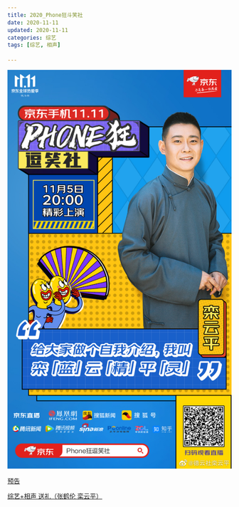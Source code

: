 ```yaml
---
title: 2020_Phone狂斗笑社
date: 2020-11-11
updated: 2020-11-11
categories: 综艺
tags: [综艺, 相声]

---
```


![](https://raw.githubusercontent.com/rhenginium/image/main/img-1616637704438c359400e27b92031553bb85ad7e5a2f2.jpg)

[预告](https://m.weibo.cn/1835110811/4567968606591277)

[综艺+相声 送礼（张鹤伦 栾云平）](https://www.bilibili.com/video/BV1sa4y1s7Zr?p=1)